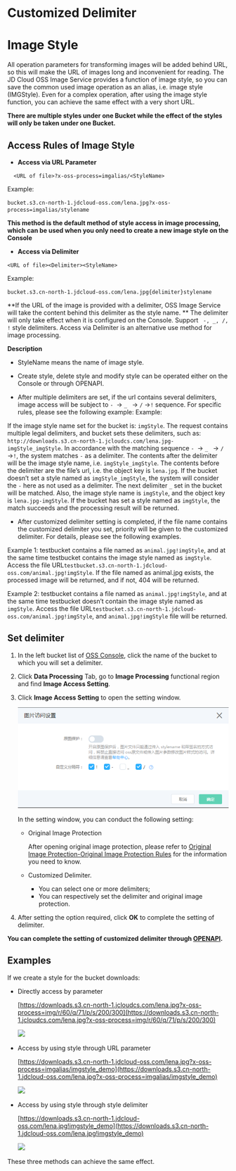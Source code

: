 # Customized Delimiter

# Image Style 

All operation parameters for transforming images will be added behind URL, so this will make the URL of images long and inconvenient for reading. The JD Cloud OSS Image Service provides a function of image style, so you can save the common used image operation as an alias, i.e. image style (IMGStyle). Even for a complex operation, after using the image style function, you can achieve the same effect with a very short URL.

**There are multiple styles under one Bucket while the effect of the styles will only be taken under one Bucket.**

##  Access Rules of Image Style 

*  **Access via URL Parameter**
 ```
   <URL of file>?x-oss-process=imgalias/<StyleName>
 ```

Example:
```
bucket.s3.cn-north-1.jdcloud-oss.com/lena.jpg?x-oss-process=imgalias/stylename

```

 **This method is the default method of style access in image processing, which can be used when you only need to create a new image style on the Console**

* **Access via Delimiter**

```
<URL of file><Delimiter><StyleName>

```

Example:

 ```
 bucket.s3.cn-north-1.jdcloud-oss.com/lena.jpg{delimiter}stylename 
 
 ```

 **If the URL of the image is provided with a delimiter, OSS Image Service will take the content behind this delimiter as the style name. ** The delimiter will only take effect when it is configured on the Console. Support
  ` -, _, /, !` style delimiters. Access via Delimiter is an alternative use method for image processing.


**Description**

*  StyleName means the name of image style.

*   Create style, delete style and modify style can be operated either on the Console or through OPENAPI.

*   After multiple delimiters are set, if the url contains several delimiters, image access will be subject to `- `→ `_ ` → `/` →` ! ` sequence. For specific rules, please see the following example:
Example:

If the image style name set for the bucket is: `imgStyle`. The request contains multiple legal delimiters, and bucket sets these delimiters, such as: `http://downloads.s3.cn-north-1.jcloudcs.com/lena.jpg-imgStyle_imgStyle`. In accordance with the matching sequence `- `→ `_ ` → `/` →` ! `, the system matches `-` as a delimiter. The contents after the delimiter will be the image style name, i.e. `imgStyle_imgStyle`. The contents before the delimiter are the file’s url, i.e. the object key is `lena.jpg`. If the bucket doesn’t set a style named as `imgStyle_imgStyle`, the system will consider the `-` here as not used as a delimiter. The next delimiter `_` set in the bucket will be matched. Also, the image style name is `imgStyle`, and the object key is `lena.jpg-imgStyle`. If the bucket has set a style named as `imgStyle`, the match succeeds and the processing result will be returned.

*   After customized delimiter setting is completed, if the file name contains the customized delimiter you set, priority will be given to the customized delimiter. For details, please see the following examples.

Example 1: testbucket contains a file named as `animal.jpg!imgStyle`, and at the same time testbucket contains the image style named as `imgStyle`.
Access the file URL`testbucket.s3.cn-north-1.jdcloud-oss.com/animal.jpg!imgStyle`. If the file named as animal.jpg exists, the processed image will be returned, and if not, 404 will be returned.

Example 2: testbucket contains a file named as `animal.jpg!imgStyle`, and at the same time testbucket doesn’t contain the image style named as `imgStyle`.
Access the file URL`testbucket.s3.cn-north-1.jdcloud-oss.com/animal.jpg!imgStyle`, and `animal.jpg!imgStyle` file will be returned.



  

## Set delimiter 

1.  In the left bucket list of [OSS Console](https://oss-console.jdcloud.com/space), click the name of the bucket to which you will set a delimiter.

2. Click **Data Processing** Tab, go to **Image Processing** functional region and find **Image Access Setting**.

3.  Click **Image Access Setting** to open the setting window.

    ![](../../../../../image/Object-Storage-Service/OSS-151.png)

    In the setting window, you can conduct the following setting:

    -   Original Image Protection
    
        After opening original image protection, please refer to [Original Image Protection-Original Image Protection Rules](https://docs.jdcloud.com/en/object-storage-service/source-image-protection) for the information you need to know.

    -   Customized Delimiter.
        * You can select one or more delimiters;
        * You can respectively set the delimiter and original image protection.
        
        

4. After setting the option required, click **OK** to complete the setting of delimiter.

**You can complete the setting of customized delimiter through [OPENAPI](http://docs.jdcloud.com/en/media-processing-service/api/setstyledelimiter).**


## Examples

If we create a style for the bucket downloads:


-   Directly access by parameter

    [https://downloads.s3.cn-north-1.jcloudcs.com/lena.jpg?x-oss-process=img/r/60/q/71/p/s/200/300](https://downloads.s3.cn-north-1.jcloudcs.com/lena.jpg?x-oss-process=img/r/60/q/71/p/s/200/300)

    ![](https://downloads.s3.cn-north-1.jcloudcs.com/lena.jpg?x-oss-process=img/r/60/q/71/p/s/200/300)

-   Access by using style through URL parameter

    [https://downloads.s3.cn-north-1.jdcloud-oss.com/lena.jpg?x-oss-process=imgalias/imgstyle_demo](https://downloads.s3.cn-north-1.jdcloud-oss.com/lena.jpg?x-oss-process=imgalias/imgstyle_demo)

    ![](https://downloads.s3.cn-north-1.jdcloud-oss.com/lena.jpg?x-oss-process=imgalias/imgstyle_demo)

-   Access by using style through style delimiter

    [https://downloads.s3.cn-north-1.jdcloud-oss.com/lena.jpg!imgstyle_demo](https://downloads.s3.cn-north-1.jdcloud-oss.com/lena.jpg!imgstyle_demo)

    ![](https://downloads.s3.cn-north-1.jdcloud-oss.com/lena.jpg?x-oss-process=imgalias/imgstyle_demo)


These three methods can achieve the same effect.



